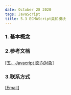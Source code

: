 ```yaml
---
date: October 28 2020
tags: JavaScript
title: 5.3 ECMAScript类和模块
---
```

### 1. 基本概念



### 2.参考文档

[[五、Javacript 面向对象]](https://web-dolphin.github.io/2020/10/28/JavaScript/Tutorial/%E4%BA%94%E3%80%81Javacript%20%E9%9D%A2%E5%90%91%E5%AF%B9%E8%B1%A1/)

### 3.联系方式

[[Email]](yuanmin8888@outlook.com)